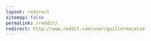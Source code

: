 ```yaml
---
layout: redirect
sitemap: false
permalink: /reddit/
redirect: http://www.reddit.com/user/guillermocalvo
---
```

